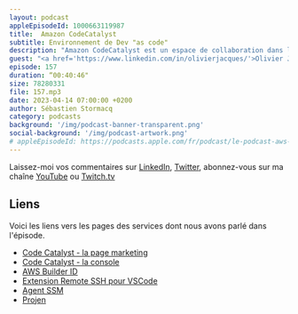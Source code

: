 ```yaml
---
layout: podcast
appleEpisodeId: 1000663119987
title:  Amazon CodeCatalyst
subtitle: Environnement de Dev "as code"
description: "Amazon CodeCatalyst est un espace de collaboration dans le cloud pour les équipes de développement. CodeCatalyst met tous les outils dont vous avez besoin en un seul endroit. Vous pouvez planifier le travail, collaborer sur le code et créer, tester et déployer des applications avec des outils d'intégration continue/livraison continue (CI/CD). Vous pouvez également intégrer et utiliser les ressources AWS avec vos projets en connectant vos comptes AWS à votre espace CodeCatalyst."
guest: "<a href='https://www.linkedin.com/in/olivierjacques/'>Olivier Jacques</a>, Cloud & DevOps Solution Architect et <a href='https://www.linkedin.com/in/vincent-pommier-885907b9/'>Vincent Pommier</a>, Cloud & DevOps Solution Architect, tous deux chez AWS France."
episode: 157
duration: “00:40:46"
size: 78280331
file: 157.mp3
date: 2023-04-14 07:00:00 +0200
author: Sébastien Stormacq
category: podcasts
background: '/img/podcast-banner-transparent.png'
social-background: '/img/podcast-artwork.png'
# appleEpisodeId: https://podcasts.apple.com/fr/podcast/le-podcast-aws-en-français/id1452118442
---
```


Laissez-moi vos commentaires sur [LinkedIn](https://www.linkedin.com/in/sebastienstormacq/), [Twitter](https://twitter.com/sebsto), abonnez-vous sur ma chaîne [YouTube](https://www.youtube.com/sebsto) ou [Twitch.tv](https://www.twitch.tv/sebAWS)

## Liens

Voici les liens vers les pages des services dont nous avons parlé dans l'épisode.

- [Code Catalyst - la page marketing](https://aws.amazon.com/codecatalyst/)
- [Code Catalyst - la console](https://codecatalyst.aws/explore)
- [AWS Builder ID](https://docs.aws.amazon.com/signin/latest/userguide/create-aws_builder_id.html)
- [Extension Remote SSH pour VSCode](https://code.visualstudio.com/docs/remote/ssh)
- [Agent SSM](https://docs.aws.amazon.com/systems-manager/latest/userguide/ssm-agent.html)
- [Projen](https://github.com/projen/projen)
